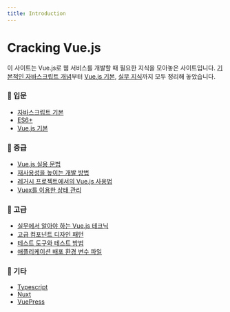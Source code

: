 ```yaml
---
title: Introduction
---
```


# Cracking Vue.js

이 사이트는 Vue.js로 웹 서비스를 개발할 때 필요한 지식을 모아놓은 사이트입니다.
[기본적인 자바스크립트 개념](/js/object.html)부터 [Vue.js 기본](vue/instance.html), [실무 지식](reuse/slots.html)까지 모두 정리해 놓았습니다.

### 📖 입문

- [자바스크립트 기본](/js/variable.html)
- [ES6+](/es6+/const-let.html)
- [Vue.js 기본](/vue/instance.html)

### 📖 중급

- [Vue.js 실용 문법](/syntax/methods.html)
- [재사용성을 높이는 개발 방법](/reuse/slots.html)
- [레거시 프로젝트에서의 Vue.js 사용법](/legacy/jquery-to-vue.html)
- [Vuex를 이용한 상태 관리](/vuex/concept.html)

### 📖 고급

- [실무에서 알아야 하는 Vue.js 테크닉](/advanced/folder-structure.html)
- [고급 컴포넌트 디자인 패턴](/design/pattern1.html)
- [테스트 도구와 테스트 방법](/testing/overview.html)
- [애플리케이션 배포 환경 변수 파일](/deploy/intro.html)

### 📖 기타

- [Typescript](/ts/intro.html)
- [Nuxt](/nuxt/intro.html)
- [VuePress](/vuepress/learning-note.html)

